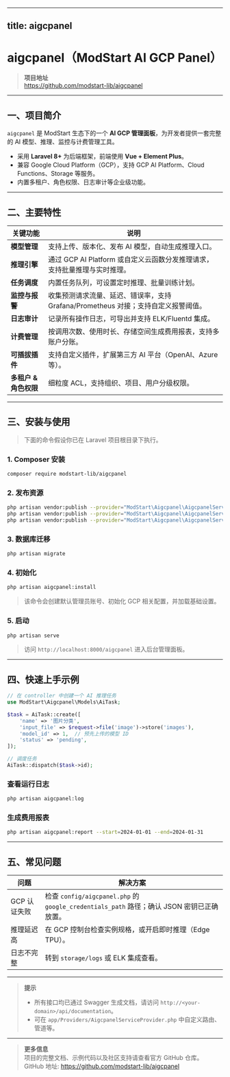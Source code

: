 
---
title: aigcpanel
---


# aigcpanel（ModStart AI GCP Panel）

> **项目地址**  
> https://github.com/modstart-lib/aigcpanel

---

## 一、项目简介  
`aigcpanel` 是 ModStart 生态下的一个 **AI GCP 管理面板**，为开发者提供一套完整的 AI 模型、推理、监控与计费管理工具。  
- 采用 **Laravel 8+** 为后端框架，前端使用 **Vue + Element Plus**。  
- 兼容 Google Cloud Platform（GCP），支持 GCP AI Platform、Cloud Functions、Storage 等服务。  
- 内置多租户、角色权限、日志审计等企业级功能。  

---

## 二、主要特性  

| 关键功能 | 说明 |
|--------|------|
| **模型管理** | 支持上传、版本化、发布 AI 模型，自动生成推理入口。 |
| **推理引擎** | 通过 GCP AI Platform 或自定义云函数分发推理请求，支持批量推理与实时推理。 |
| **任务调度** | 内置任务队列，可设置定时推理、批量训练计划。 |
| **监控与报警** | 收集预测请求流量、延迟、错误率，支持 Grafana/Prometheus 对接；支持自定义报警阈值。 |
| **日志审计** | 记录所有操作日志，可导出并支持 ELK/Fluentd 集成。 |
| **计费管理** | 按调用次数、使用时长、存储空间生成费用报表，支持多账户分账。 |
| **可插拔插件** | 支持自定义插件，扩展第三方 AI 平台（OpenAI、Azure 等）。 |
| **多租户 & 角色权限** | 细粒度 ACL，支持组织、项目、用户分级权限。 |

---

## 三、安装与使用  

> 下面的命令假设你已在 Laravel 项目根目录下执行。

### 1. Composer 安装

```bash
composer require modstart-lib/aigcpanel
```

### 2. 发布资源

```bash
php artisan vendor:publish --provider="ModStart\Aigcpanel\AigcpanelServiceProvider" --tag="config"
php artisan vendor:publish --provider="ModStart\Aigcpanel\AigcpanelServiceProvider" --tag="migrations"
php artisan vendor:publish --provider="ModStart\Aigcpanel\AigcpanelServiceProvider" --tag="views"
```

### 3. 数据库迁移

```bash
php artisan migrate
```

### 4. 初始化

```bash
php artisan aigcpanel:install
```

> 该命令会创建默认管理员账号、初始化 GCP 相关配置，并加载基础设置。

### 5. 启动

```bash
php artisan serve
```

> 访问 `http://localhost:8000/aigcpanel` 进入后台管理面板。

---

## 四、快速上手示例

```php
// 在 controller 中创建一个 AI 推理任务
use ModStart\Aigcpanel\Models\AiTask;

$task = AiTask::create([
    'name' => '图片分类',
    'input_file' => $request->file('image')->store('images'),
    'model_id' => 1,  // 预先上传的模型 ID
    'status' => 'pending',
]);

// 调度任务
AiTask::dispatch($task->id);
```

### 查看运行日志

```bash
php artisan aigcpanel:log
```

### 生成费用报表

```bash
php artisan aigcpanel:report --start=2024-01-01 --end=2024-01-31
```

---

## 五、常见问题

| 问题 | 解决方案 |
|------|----------|
| GCP 认证失败 | 检查 `config/aigcpanel.php` 的 `google_credentials_path` 路径；确认 JSON 密钥已正确放置。 |
| 推理延迟高 | 在 GCP 控制台检查实例规格，或开启即时推理（Edge TPU）。 |
| 日志不完整 | 转到 `storage/logs` 或 ELK 集成查看。 |

---

> **提示**  
> - 所有接口均已通过 Swagger 生成文档，请访问 `http://<your-domain>/api/documentation`。  
> - 可在 `app/Providers/AigcpanelServiceProvider.php` 中自定义路由、管道等。

--- 

> **更多信息**  
> 项目的完整文档、示例代码以及社区支持请查看官方 GitHub 仓库。  
> GitHub 地址: https://github.com/modstart-lib/aigcpanel
